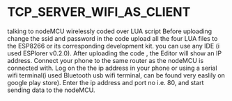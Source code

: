 # TCP_SERVER_WIFI_AS_CLIENT
talking to nodeMCU wirelessly coded over LUA script
Before uploading change the ssid and password in the code 
upload all the four LUA files to the ESP8266 or its corresponding development kit.
you can use any IDE (i used ESPlorer v0.2.0). After uploading the code , the Editor will show an IP address. Connect your phone to the same router as the nodeMCU is connected with. Log on the the ip address in your phone or using a serial wifi terminal(i used Bluetooth usb wifi terminal, can be found very easlily on google play store). Enter the ip address and port no i.e. 80, and start sending data to the nodeMCU. 

